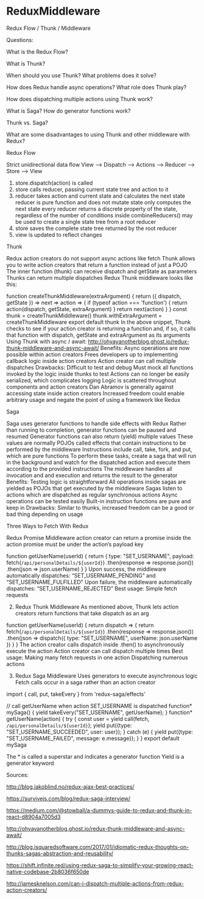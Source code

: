# ReduxMiddleware

Redux Flow / Thunk / Middleware

Questions: 

What is the Redux Flow?

What is Thunk? 

When should you use Thunk? What problems does it solve?

How does Redux handle async operations? What role does Thunk play?

How does dispatching multiple actions using Thunk work?

What is Saga? How do generator functions work?

Thunk vs. Saga?

What are some disadvantages to using Thunk and other middleware with Redux?	


Redux Flow

Strict unidirectional data flow
View —> Dispatch —> Actions —> Reducer —> Store —> View
1. store.dispatch(action) is called
2. store calls reducer, passing current state tree and action to it
3. reducer takes action and current state and calculates the next state
reducer is pure function and does not mutate state
only computes the next state
every reducer returns a discrete property of the state, regardless of the number of conditions inside
combineReducers() may be used to create a single state tree from a root reducer
4. store saves the complete state tree returned by the root reducer
5. view is updated to reflect changes

Thunk

Redux action creators do not support async actions like fetch
Thunk allows you to write action creators that return a function instead of just a POJO
The inner function (thunk) can receive dispatch and getState as parameters
Thunks can return multiple dispatches
Redux Thunk middleware looks like this:

function createThunkMiddleware(extraArgument) {
  return ({ dispatch, getState }) => next => action => {
    if (typeof action === 'function') {
      return action(dispatch, getState, extraArgument)
    }
    return next(action)
  }
}
const thunk = createThunkMiddleware()
thunk.withExtraArgument = createThunkMiddleware
export default thunk
In the above snippet, Thunk checks to see if your action creator is returning a function and, if so, it calls that function with dispatch, getState and extraArgument as its arguments
Using Thunk with async / await: http://ohyayanotherblog.ghost.io/redux-thunk-middleware-and-async-await/
Benefits:
Async operations are now possible within action creators
Frees developers up to implementing callback logic inside action creators
Action creator can call multiple dispatches
Drawbacks:
Difficult to test and debug
Must mock all functions invoked by the logic inside thunks to test
Actions can no longer be easily serialized, which complicates logging
Logic is scattered throughout components and action creators
Dan Abramov is generally against accessing state inside action creators
Increased freedom could enable arbitrary usage and negate the point of using a framework like Redux

Saga

Saga uses generator functions to handle side effects with Redux
Rather than running to completion, generator functions can be paused and resumed
Generator functions can also return (yield) multiple values
These values are normally POJOs called effects that contain instructions to be performed by the middleware
Instructions include call, take, fork, and put, which are pure functions
To perform these tasks, create a saga that will run in the background and watch for the dispatched action and execute them according to the provided instructions
The middleware handles all invocation and and execution and returns the result to the generator
Benefits:
Testing logic is straightforward
All operations inside sagas are yielded as POJOs that get executed by the middleware
Sagas listen to actions which are dispatched as regular synchronous actions
Async operations can be tested easily
Built-in instruction functions are pure and keep in 
Drawbacks:
Similar to thunks, increased freedom can be a good or bad thing depending on usage


Three Ways to Fetch With Redux

Redux Promise Middleware
action creator can return a promise inside the action
promise must be under the action’s payload key

function getUserName(userId) {
    return {
        type: "SET_USERNAME",
        payload: fetch(`/api/personalDetails/${userId}`)
                .then(response => response.json())
                .then(json =>  json.userName)
    }
}
Upon success, the middleware automatically dispatches: “SET_USERNAME_PENDING”  and “SET_USERNAME_FULFILLED”
Upon failure, the middleware automatically dispatches: “SET_USERNAME_REJECTED”
Best usage:
Simple fetch requests

2.   Redux Thunk Middleware
As mentioned above, Thunk lets action creators return functions that take dispatch as an arg

function getUserName(userId) {
    return dispatch => {
        return fetch(`/api/personalDetails/${userId}`)
        .then(response => response.json())
        .then(json => dispatch({ type: "SET_USERNAME", userName: json.userName })
    }
}
The action creator calls dispatch inside .then() to asynchronously execute the action
Action creator can call dispatch multiple times
Best usage:
Making many fetch requests in one action
Dispatching numerous actions

3.   Redux Saga Middleware
Uses generators to execute asynchronous logic
Fetch calls occur in a saga rather than an action creator

import { call, put, takeEvery } from 'redux-saga/effects'

// call getUserName when action SET_USERNAME is dispatched
function* mySaga() {
  yield takeEvery("SET_USERNAME", getUserName);
}
function* getUserName(action) {
   try {
      const user = yield call(fetch, `/api/personalDetails/${userId}`);
      yield put({type: "SET_USERNAME_SUCCEEDED", user: user});
   } catch (e) {
      yield put({type: "SET_USERNAME_FAILED", message: e.message});
   }
}
export default mySaga

The * is called a superstar and indicates a generator function
Yield is a generator keyword

Sources:

http://blog.jakoblind.no/redux-ajax-best-practices/

https://survivejs.com/blog/redux-saga-interview/

https://medium.com/@stowball/a-dummys-guide-to-redux-and-thunk-in-react-d8904a7005d3

http://ohyayanotherblog.ghost.io/redux-thunk-middleware-and-async-await/

http://blog.isquaredsoftware.com/2017/01/idiomatic-redux-thoughts-on-thunks-sagas-abstraction-and-reusability/

https://shift.infinite.red/using-redux-saga-to-simplify-your-growing-react-native-codebase-2b8036f650de

http://jamesknelson.com/can-i-dispatch-multiple-actions-from-redux-action-creators/
